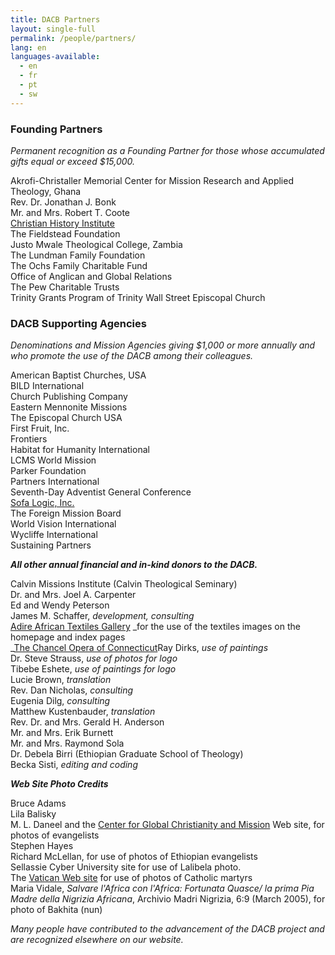 ```yaml
---
title: DACB Partners
layout: single-full
permalink: /people/partners/
lang: en
languages-available:                         
  - en
  - fr
  - pt
  - sw
---
```


### Founding Partners

_Permanent recognition as a Founding Partner for those whose accumulated gifts equal or exceed $15,000\._  

Akrofi-Christaller Memorial Center for Mission Research and Applied Theology, Ghana  
Rev. Dr. Jonathan J. Bonk  
Mr. and Mrs. Robert T. Coote  
[Christian History Institute](https://www.christianhistoryinstitute.org/)  
The Fieldstead Foundation  
Justo Mwale Theological College, Zambia  
The Lundman Family Foundation  
The Ochs Family Charitable Fund  
Office of Anglican and Global Relations  
The Pew Charitable Trusts  
Trinity Grants Program of Trinity Wall Street Episcopal Church  

### DACB Supporting Agencies

_Denominations and Mission Agencies giving $1,000 or more annually and who promote the use of the DACB among their colleagues._  

American Baptist Churches, USA  
BILD International  
Church Publishing Company  
Eastern Mennonite Missions  
The Episcopal Church USA  
First Fruit, Inc.  
Frontiers  
Habitat for Humanity International  
LCMS World Mission  
Parker Foundation  
Partners International  
Seventh-Day Adventist General Conference  
[Sofa Logic, Inc.](http://sofalogic.com/)  
The Foreign Mission Board  
World Vision International  
Wycliffe International  
Sustaining Partners  

**_All other annual financial and in-kind donors to the DACB._**  

Calvin Missions Institute (Calvin Theological Seminary)  
Dr. and Mrs. Joel A. Carpenter  
Ed and Wendy Peterson  
James M. Schaffer, _development, consulting_  
[Adire African Textiles Gallery](http://www.adireafricantextiles.com/) _for the use of the textiles images on the homepage and index pages  
_[The Chancel Opera of Connecticut](http://www.chancelopera.com)Ray Dirks, _use of paintings_  
Dr. Steve Strauss, _use of photos for logo_  
Tibebe Eshete, _use of paintings for logo_  
Lucie Brown, _translation_  
Rev. Dan Nicholas, _consulting_  
Eugenia Dilg, _consulting_  
Matthew Kustenbauder, _translation_  
Rev. Dr. and Mrs. Gerald H. Anderson  
Mr. and Mrs. Erik Burnett  
Mr. and Mrs. Raymond Sola  
Dr. Debela Birri (Ethiopian Graduate School of Theology)  
Becka Sisti, _editing and coding_  

**_Web Site Photo Credits_**  

Bruce Adams  
Lila Balisky  
M. L. Daneel and the [Center for Global Christianity and Mission](http://www.bu.edu/cgcm/) Web site, for photos of evangelists  
Stephen Hayes  
Richard McLellan, for use of photos of Ethiopian evangelists  
Sellassie Cyber University site for use of Lalibela photo.  
The [Vatican Web site](http://www.vatican.va/roman_curia/pontifical_academies/cult-martyrum/martiri/index.html) for use of photos of Catholic martyrs  
Maria Vidale, _Salvare l'Africa con l'Africa: Fortunata Quasce/ la prima Pia Madre della Nigrizia Africana_, Archivio Madri Nigrizia, 6:9 (March 2005), for photo of Bakhita (nun)  

_Many people have contributed to the advancement of the DACB project and are recognized elsewhere on our website._

